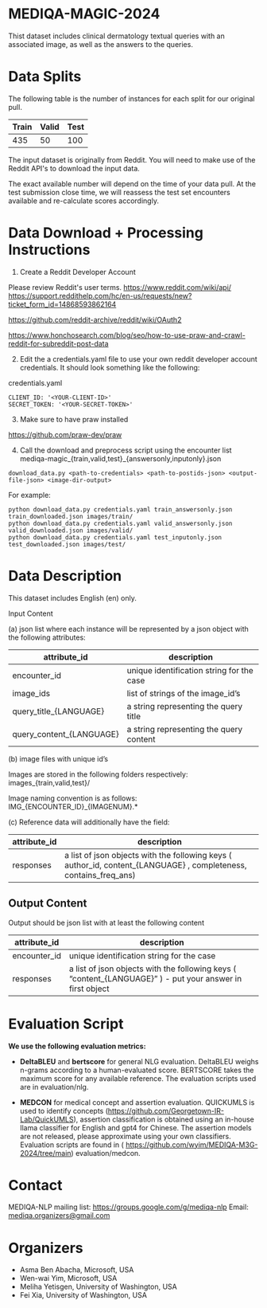 # MEDIQA-MAGIC-2024

Thist dataset includes clinical dermatology textual queries with an associated image, as well as the answers to the queries.

# Data Splits

The following table is the number of instances for each split for our original pull.

|Train|Valid|Test|
| -------- | ------- |------- |
| 435|50|100|

The input dataset is originally from Reddit. You will need to make use of the Reddit API's to download the input data.

The exact available number will depend on the time of your data pull.
At the test submission close time, we will reassess the test set encounters available and re-calculate scores accordingly.

# Data Download + Processing Instructions

1. Create a Reddit Developer Account

Please review Reddit's user terms.
https://www.reddit.com/wiki/api/
https://support.reddithelp.com/hc/en-us/requests/new?ticket_form_id=14868593862164

https://github.com/reddit-archive/reddit/wiki/OAuth2

https://www.honchosearch.com/blog/seo/how-to-use-praw-and-crawl-reddit-for-subreddit-post-data

2. Edit the a credentials.yaml file to use your own reddit developer account credentials. It should look something like the following:

credentials.yaml
```
CLIENT_ID: '<YOUR-CLIENT-ID>'
SECRET_TOKEN: '<YOUR-SECRET-TOKEN>'
```

3. Make sure to have praw installed

https://github.com/praw-dev/praw

4. Call the download and preprocess script using the encounter list mediqa-magic_{train,valid,test}_{answersonly,inputonly}.json

```
download_data.py <path-to-credentials> <path-to-postids-json> <output-file-json> <image-dir-output>
```

For example:
```
python download_data.py credentials.yaml train_answersonly.json train_downloaded.json images/train/
python download_data.py credentials.yaml valid_answersonly.json valid_downloaded.json images/valid/
python download_data.py credentials.yaml test_inputonly.json test_downloaded.json images/test/
```

# Data Description

This dataset includes English (en) only.

Input Content

(a) json list where each instance will be represented by a json object with the following attributes:

| attribute_id | description |
| -------- | ------- |
|encounter_id|unique identification string for the case|
|image_ids|list of strings of the image_id’s|
|query_title_{LANGUAGE}|a string representing the query title|
|query_content_{LANGUAGE}|a string representing the query content|

(b) image files with unique id’s

Images are stored in the following folders respectively:
images_{train,valid,test}/

Image naming convention is as follows: IMG_{ENCOUNTER_ID}_{IMAGENUM}.*

(c) Reference data will additionally have the field:

|attribute_id|description|
| -------- | ------- |
|responses|a list of json objects with the following keys ( author_id, content_{LANGUAGE} , completeness, contains_freq_ans)|


## Output Content

Output should be json list with at least the following content

|attribute_id|description|
| -------- | ------- |
|encounter_id|unique identification string for the case|
|responses|a list of json objects with the following keys ( “content_{LANGUAGE}” ) - put your answer in first object|


# Evaluation Script

**We use the following evaluation metrics:**
- **DeltaBLEU** and **bertscore** for general NLG evaluation. DeltaBLEU weighs n-grams according to a human-evaluated score. BERTSCORE takes the maximum score for any available reference. The evaluation scripts used are in evaluation/nlg.

- **MEDCON** for medical concept and assertion evaluation. QUICKUMLS is used to identify concepts (https://github.com/Georgetown-IR-Lab/QuickUMLS), assertion classification is obtained using an in-house llama classifier for English and gpt4 for Chinese. The assertion models are not released, please approximate using your own classifiers. Evaluation scripts are found in (
https://github.com/wyim/MEDIQA-M3G-2024/tree/main) evaluation/medcon.


# Contact

 MEDIQA-NLP mailing list: https://groups.google.com/g/mediqa-nlp 
 Email: mediqa.organizers@gmail.com 

# Organizers  
 
* Asma Ben Abacha, Microsoft, USA
* Wen-wai Yim, Microsoft, USA
* Meliha Yetisgen, University of Washington, USA
* Fei Xia, University of Washington, USA
